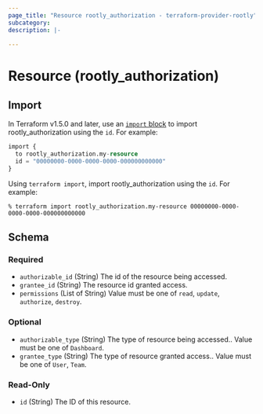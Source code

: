 ```yaml
---
page_title: "Resource rootly_authorization - terraform-provider-rootly"
subcategory:
description: |-
    
---
```


# Resource (rootly_authorization)





## Import

In Terraform v1.5.0 and later, use an [`import` block](https://developer.hashicorp.com/terraform/language/import) to import rootly_authorization using the `id`. For example:

```terraform
import {
  to rootly_authorization.my-resource
  id = "00000000-0000-0000-0000-000000000000"
}
```

Using `terraform import`, import rootly_authorization using the `id`. For example:

```console
% terraform import rootly_authorization.my-resource 00000000-0000-0000-0000-000000000000
```

<!-- schema generated by tfplugindocs -->
## Schema

### Required

- `authorizable_id` (String) The id of the resource being accessed.
- `grantee_id` (String) The resource id granted access.
- `permissions` (List of String) Value must be one of `read`, `update`, `authorize`, `destroy`.

### Optional

- `authorizable_type` (String) The type of resource being accessed.. Value must be one of `Dashboard`.
- `grantee_type` (String) The type of resource granted access.. Value must be one of `User`, `Team`.

### Read-Only

- `id` (String) The ID of this resource.
